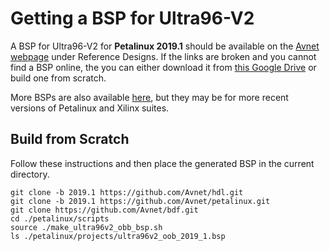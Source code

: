 # Getting a BSP for Ultra96-V2

A BSP for Ultra96-V2 for **Petalinux 2019.1** should be available on the [Avnet webpage](https://www.avnet.com/wps/portal/us/products/avnet-boards/avnet-board-families/ultra96-v2) under Reference Designs. If the links are broken and you cannot find a BSP online, the you can either download it from [this Google Drive](https://drive.google.com/file/d/1C58ABiOUSS5vGUXMKSlVV8t5wrrCHClT/view?usp=sharing) or build one from scratch.

More BSPs are also available [here](https://avtinc.sharepoint.com/teams/ET-Downloads/Shared%20Documents/Forms/AllItems.aspx?id=%2Fteams%2FET%2DDownloads%2FShared%20Documents%2Fprojects%2Fpublic%5Frelease), but they may be for more recent versions of Petalinux and Xilinx suites.

## Build from Scratch

Follow these instructions and then place the generated BSP in the current directory.
```
git clone -b 2019.1 https://github.com/Avnet/hdl.git
git clone -b 2019.1 https://github.com/Avnet/petalinux.git
git clone https://github.com/Avnet/bdf.git
cd ./petalinux/scripts
source ./make_ultra96v2_obb_bsp.sh
ls ./petalinux/projects/ultra96v2_oob_2019_1.bsp
```
